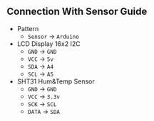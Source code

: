## Connection With Sensor Guide
+ Pattern
  + `Sensor` -> `Arduino`
+ LCD Display 16x2 I2C
  + `GND` -> `GND`
  + `VCC` -> `5v`
  + `SDA` -> `A4`
  + `SCL` -> `A5`
+ SHT31 Hum&Temp Sensor
  + `GND` -> `GND`
  + `VCC` -> `3.3v`
  + `SCK` -> `SCL`
  + `DATA` -> `SDA`

